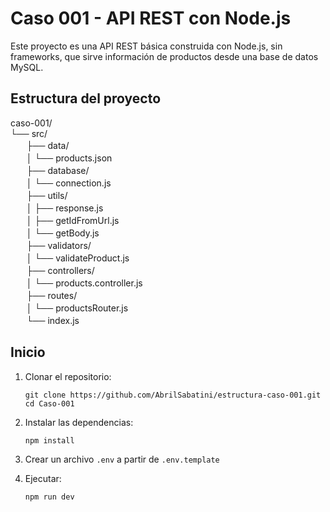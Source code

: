 # Caso 001 - API REST con Node.js

Este proyecto es una API REST básica construida con Node.js, sin frameworks, que sirve información de productos desde una base de datos MySQL.

## Estructura del proyecto

caso-001/  
└── src/  
ㅤㅤ├── data/  
ㅤㅤ│   └── products.json  
ㅤㅤ├── database/  
ㅤㅤ│   └── connection.js  
ㅤㅤ├── utils/  
ㅤㅤ│   ├── response.js  
ㅤㅤ│   ├── getIdFromUrl.js  
ㅤㅤ│   └── getBody.js  
ㅤㅤ├── validators/  
ㅤㅤ│   └── validateProduct.js  
ㅤㅤ├── controllers/  
ㅤㅤ│   └── products.controller.js  
ㅤㅤ├── routes/  
ㅤㅤ│   └── productsRouter.js  
ㅤㅤ└── index.js  
               




## Inicio

1. Clonar el repositorio:

    ```
    git clone https://github.com/AbrilSabatini/estructura-caso-001.git
    cd Caso-001
    ```

2. Instalar las dependencias:
    ```
    npm install
    ```

3. Crear un archivo `.env` a partir de `.env.template`

4. Ejecutar:
    ```
    npm run dev
    ```
